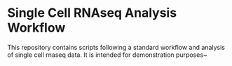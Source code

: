 # Single Cell RNAseq Analysis Workflow
This repository contains scripts following a standard workflow and analysis of single cell rnaseq data. It is intended for demonstration purposes~
